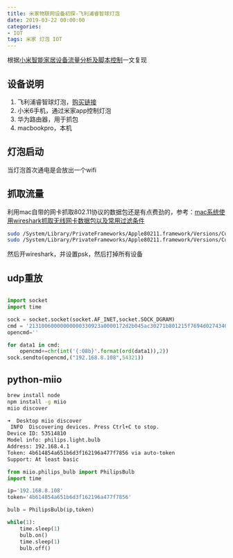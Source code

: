 ```yaml
---
title: 米家物联网设备初探-飞利浦睿智球灯泡
date: 2019-03-22 00:00:00
categories:
- IOT
tags: 米家 灯泡 IOT
---
```


根据[小米智能家居设备流量分析及脚本控制](https://www.freebuf.com/articles/terminal/181846.html)一文复现

## 设备说明

1. 飞利浦睿智球灯泡，[购买链接](https://item.mi.com/1172100033.html)
2. 小米6手机，通过米家app控制灯泡
3. 华为路由器，用于抓包
4. macbookpro，本机


## 灯泡启动

当灯泡首次通电是会放出一个wifi


## 抓取流量

利用mac自带的网卡抓取802.11协议的数据包还是有点费劲的，参考：[mac系统使用wireshark抓取无线网卡数据包以及常用过滤条件](https://blog.csdn.net/heyuqian_csdn/article/details/52599354)

```bash
sudo /System/Library/PrivateFrameworks/Apple80211.framework/Versions/Current/Resources/airport en0 sniff 7
sudo /System/Library/PrivateFrameworks/Apple80211.framework/Versions/Current/Resources/airport -s
```

然后开wireshark，并设置psk，然后打掉所有设备


## udp重放

```python

import socket
import time

sock = socket.socket(socket.AF_INET,socket.SOCK_DGRAM)
cmd = '21310060000000000330923a0000172d2b045ac30271b801215f7694d02743407686c558345b450a443a1f73467b8dcdb52808b854ea38656be486458766d892c1ca5b1322f9ad27e9974620b5576765c6d22f088a3c797e52c83e0d7ef40e1a'.decode('hex')
opencmd=''

for data1 in cmd:
	opencmd+=chr(int('{:08b}'.format(ord(data1)),2))
sock.sendto(opencmd,("192.168.8.108",54321))

```

## python-miio

```bash
brew install node
npm install -g miio
miio discover

➜  Desktop miio discover
 INFO  Discovering devices. Press Ctrl+C to stop.
Device ID: 53514810
Model info: philips.light.bulb
Address: 192.168.4.1
Token: 4b614854a651b6d3f162196a477f7856 via auto-token
Support: At least basic
```

```python
from miio.philips_bulb import PhilipsBulb
import time

ip='192.168.8.108'
token='4b614854a651b6d3f162196a477f7856'

bulb = PhilipsBulb(ip,token)

while(1):
    time.sleep(1)
    bulb.on()
    time.sleep(1)
    bulb.off()

```